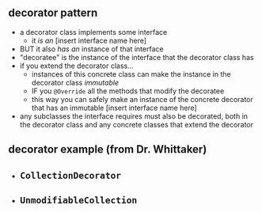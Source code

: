 ## decorator pattern
- a decorator class implements some interface
    - it _is an_ [insert interface name here]
- BUT it also _has an_ instance of that interface
- "decoratee" is the instance of the interface that the decorator class has
- if you extend the decorator class...
    - instances of this concrete class can make the instance in the decorator class _immutable_
    - IF you `@Override` all the methods that modify the decoratee
    - this way you can safely make an instance of the concrete decorator that has an immutable [insert interface name here]
- any subclasses the interface requires must also be decorated, both in the decorator class and any concrete classes that extend the decorator

## decorator example (from Dr. Whittaker)
- `CollectionDecorator`
    - 
- `UnmodifiableCollection`
    - 
